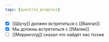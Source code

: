 ```yaml
---
tags: [quest/in_progress]
---
```

- [x] [[Шучу]] должен встретиться с [[Вангал]]  
- [x] Мы должны встретиться с [[Малик]]
- [ ] [[Мерриголд]] сказал что найдет нас позже
